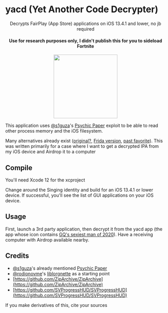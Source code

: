 # yacd (Yet Another Code Decrypter)

<p align="center">Decrypts FairPlay (App Store) applications on iOS 13.4.1 and lower, no jb required</p>
<h4 align="center">Use for research purposes only, I didn't publish this for you to sideload Fortnite</h4>

<p align="center">
  <img width="20%" src="https://github.com/DerekSelander/yacd/blob/master/media/img.png" style="width: 200px">
</p>


This application uses [@s1guza](https://twitter.com/s1guza)'s [Psychic Paper](https://siguza.github.io/psychicpaper/) exploit to be able to read other process memory and the iOS filesystem.

Many alternatives already exist ([original?](https://github.com/stefanesser/dumpdecrypted), [Frida version](https://github.com/AloneMonkey/frida-ios-dump), [past favorite](https://github.com/BishopFox/bfdecrypt)). This was written primarily for a case where I want to get a decrypted IPA from my iOS device and Airdrop it to a computer


## Compile 
You'll need Xcode 12 for the xcproject

Change around the Singing identity and build for an iOS 13.4.1 or lower device. If successful, you'll see the list of GUI applications on your iOS device.

## Usage
First, launch a 3rd party application, then decrypt it from the yacd app (the app whose icon contains [GQ's sexiest man of 2020](https://en.wikipedia.org/wiki/Anthony_Fauci)). Have a receiving computer with Airdrop available nearby.

## Credits 

* [@s1guza](https://twitter.com/s1guza)'s already mentioned [Psychic Paper](https://siguza.github.io/psychicpaper/)  
* [@rodionovme](https://twitter.com/rodionovme)'s [liblorgnette](https://github.com/rodionovd/liblorgnette) as a starting point
* [https://github.com/ZipArchive/ZipArchive](https://github.com/ZipArchive/ZipArchive)
* [https://github.com/SVProgressHUD/SVProgressHUD](https://github.com/SVProgressHUD/SVProgressHUD)

If you make derivatives of this, cite your sources
